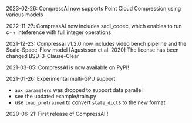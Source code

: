 2023-02-26: CompressAI now supports Point Cloud Compression using various models
         
2022-11-27: CompressAI now includes sadl_codec, which enables to run c++ inteference with full integer operations

2021-12-23: Compressai v1.2.0 now includes video bench pipeline and the Scale-Space-Flow model [Agustsson et al. 2020]
            The license has been changed BSD-3-Clause-Clear

2021-03-05: CompressAI is now available on PyPI!

2021-01-26: Experimental multi-GPU support
* `aux_parameters` was dropped to support data parallel
* see the updated example/train.py
* use `load_pretrained` to convert `state_dict`s to the new format

2020-06-21: First release of CompressAI !


